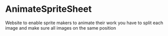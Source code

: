 # AnimateSpriteSheet
Website to enable sprite makers to animate their work
you have to split each image and make sure all images on the same position

